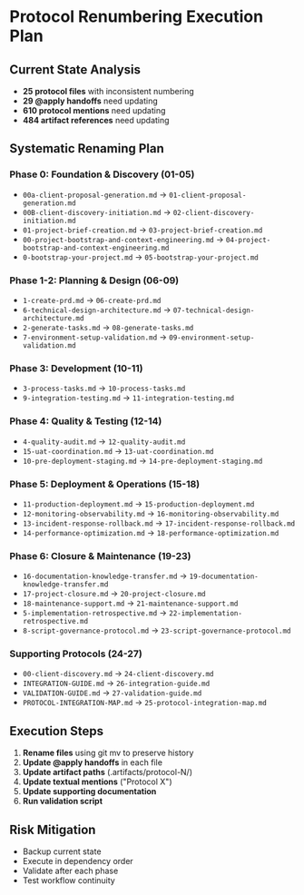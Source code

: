 # Protocol Renumbering Execution Plan

## Current State Analysis
- **25 protocol files** with inconsistent numbering
- **29 @apply handoffs** need updating
- **610 protocol mentions** need updating
- **484 artifact references** need updating

## Systematic Renaming Plan

### Phase 0: Foundation & Discovery (01-05)
- `00a-client-proposal-generation.md` → `01-client-proposal-generation.md`
- `00B-client-discovery-initiation.md` → `02-client-discovery-initiation.md`
- `01-project-brief-creation.md` → `03-project-brief-creation.md`
- `00-project-bootstrap-and-context-engineering.md` → `04-project-bootstrap-and-context-engineering.md`
- `0-bootstrap-your-project.md` → `05-bootstrap-your-project.md`

### Phase 1-2: Planning & Design (06-09)
- `1-create-prd.md` → `06-create-prd.md`
- `6-technical-design-architecture.md` → `07-technical-design-architecture.md`
- `2-generate-tasks.md` → `08-generate-tasks.md`
- `7-environment-setup-validation.md` → `09-environment-setup-validation.md`

### Phase 3: Development (10-11)
- `3-process-tasks.md` → `10-process-tasks.md`
- `9-integration-testing.md` → `11-integration-testing.md`

### Phase 4: Quality & Testing (12-14)
- `4-quality-audit.md` → `12-quality-audit.md`
- `15-uat-coordination.md` → `13-uat-coordination.md`
- `10-pre-deployment-staging.md` → `14-pre-deployment-staging.md`

### Phase 5: Deployment & Operations (15-18)
- `11-production-deployment.md` → `15-production-deployment.md`
- `12-monitoring-observability.md` → `16-monitoring-observability.md`
- `13-incident-response-rollback.md` → `17-incident-response-rollback.md`
- `14-performance-optimization.md` → `18-performance-optimization.md`

### Phase 6: Closure & Maintenance (19-23)
- `16-documentation-knowledge-transfer.md` → `19-documentation-knowledge-transfer.md`
- `17-project-closure.md` → `20-project-closure.md`
- `18-maintenance-support.md` → `21-maintenance-support.md`
- `5-implementation-retrospective.md` → `22-implementation-retrospective.md`
- `8-script-governance-protocol.md` → `23-script-governance-protocol.md`

### Supporting Protocols (24-27)
- `00-client-discovery.md` → `24-client-discovery.md`
- `INTEGRATION-GUIDE.md` → `26-integration-guide.md`
- `VALIDATION-GUIDE.md` → `27-validation-guide.md`
- `PROTOCOL-INTEGRATION-MAP.md` → `25-protocol-integration-map.md`

## Execution Steps
1. **Rename files** using git mv to preserve history
2. **Update @apply handoffs** in each file
3. **Update artifact paths** (.artifacts/protocol-N/)
4. **Update textual mentions** ("Protocol X")
5. **Update supporting documentation**
6. **Run validation script**

## Risk Mitigation
- Backup current state
- Execute in dependency order
- Validate after each phase
- Test workflow continuity
